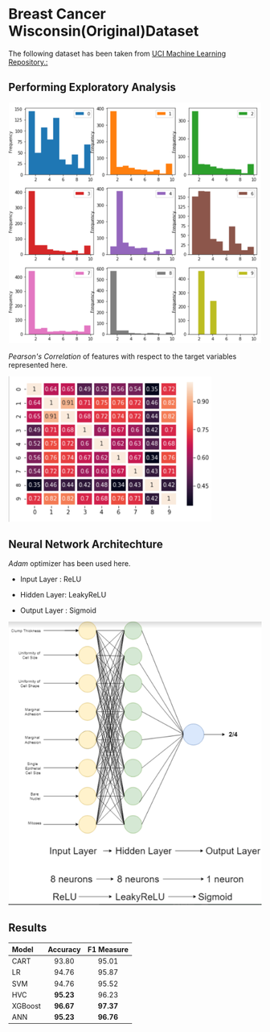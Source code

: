 # Breast Cancer Wisconsin(Original)Dataset 

The following dataset has been taken from 
[UCI Machine Learning Repository.:]( https://archive.ics.uci.edu/ml/datasets/breast+cancer+wisconsin+(original))
## Performing Exploratory Analysis

![Data Distribution](https://github.com/Agrover112/BCW/blob/master/Images/Data%20Distributions.png)


 *Pearson's Correlation* of features with respect to the target variables represented here.

![Matrix](https://github.com/Agrover112/BCW/blob/master/Images/PearsonsCorrelationMatrix.png)

## Neural Network Architechture

*Adam* optimizer has been used here.

- Input Layer : ReLU

- Hidden Layer: LeakyReLU

- Output Layer : Sigmoid

![NeuralNetworkDiagram](https://github.com/Agrover112/BCW/blob/master/Images/NND.png)

## Results

| **Model**  | **Accuracy**   | **F1 Measure** |
| :------------ |:---------------:| :-----:|
| CART    | 93.80 | 95.01 |
| LR    | 94.76       |   95.87 |
| SVM | 94.76        |   95.52 |
| HVC| **95.23**        |   96.23 |
| XGBoost | **96.67**|   **97.37** |
| ANN | **95.23**|   **96.76** |
